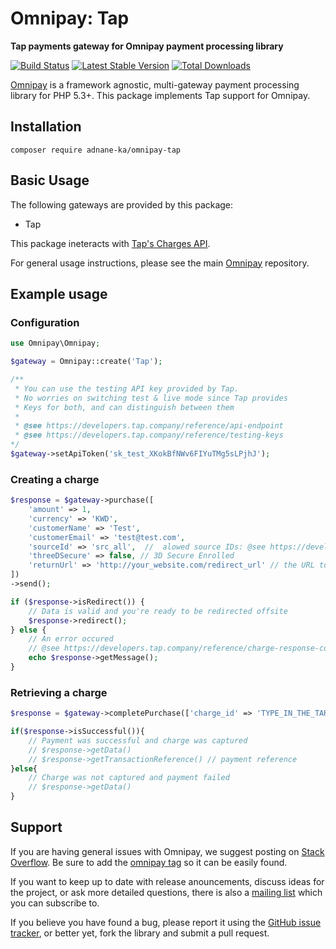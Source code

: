 
# Omnipay: Tap

**Tap payments gateway for Omnipay payment processing library**

[![Build Status](https://travis-ci.org/thephpleague/omnipay-manual.png?branch=master)](https://travis-ci.org/thephpleague/omnipay-manual)
[![Latest Stable Version](https://poser.pugx.org/omnipay/manual/version.png)](https://packagist.org/packages/omnipay/manual)
[![Total Downloads](https://poser.pugx.org/omnipay/manual/d/total.png)](https://packagist.org/packages/omnipay/manual)

[Omnipay](https://github.com/thephpleague/omnipay) is a framework agnostic, multi-gateway payment
processing library for PHP 5.3+. This package implements Tap support for Omnipay.

## Installation
```shell
composer require adnane-ka/omnipay-tap
```
## Basic Usage
The following gateways are provided by this package:

* Tap

This package ineteracts with [Tap's Charges API](https://developers.tap.company/reference/charges). 

For general usage instructions, please see the main [Omnipay](https://github.com/thephpleague/omnipay)
repository.


## Example usage
### Configuration

```php
use Omnipay\Omnipay;

$gateway = Omnipay::create('Tap');

/**
 * You can use the testing API key provided by Tap.
 * No worries on switching test & live mode since Tap provides 
 * Keys for both, and can distinguish between them
 * 
 * @see https://developers.tap.company/reference/api-endpoint
 * @see https://developers.tap.company/reference/testing-keys
*/
$gateway->setApiToken('sk_test_XKokBfNWv6FIYuTMg5sLPjhJ'); 
```
### Creating a charge
```php
$response = $gateway->purchase([
    'amount' => 1,
    'currency' => 'KWD', 
    'customerName' => 'Test',
    'customerEmail' => 'test@test.com',
    'sourceId' => 'src_all',  //  alowed source IDs: @see https://developers.tap.company/reference/charges#the-payment-source-object
    'threeDSecure' => false, // 3D Secure Enrolled
    'returnUrl' => 'http://your_website.com/redirect_url' // the URL to redirect to after proccessing payment offsite
])
->send();

if ($response->isRedirect()) {
    // Data is valid and you're ready to be redirected offsite
    $response->redirect(); 
} else {
    // An error occured
    // @see https://developers.tap.company/reference/charge-response-codes
    echo $response->getMessage();
}
```
### Retrieving a charge
```php
$response = $gateway->completePurchase(['charge_id' => 'TYPE_IN_THE_TARGET_CHARGE_ID'])->send();

if($response->isSuccessful()){
    // Payment was successful and charge was captured
    // $response->getData()
    // $response->getTransactionReference() // payment reference
}else{
    // Charge was not captured and payment failed
    // $response->getData()
}
```
## Support

If you are having general issues with Omnipay, we suggest posting on
[Stack Overflow](http://stackoverflow.com/). Be sure to add the
[omnipay tag](http://stackoverflow.com/questions/tagged/omnipay) so it can be easily found.

If you want to keep up to date with release anouncements, discuss ideas for the project,
or ask more detailed questions, there is also a [mailing list](https://groups.google.com/forum/#!forum/omnipay) which
you can subscribe to.

If you believe you have found a bug, please report it using the [GitHub issue tracker](https://github.com/adnane-ka/omnipay-tap/issues),
or better yet, fork the library and submit a pull request.